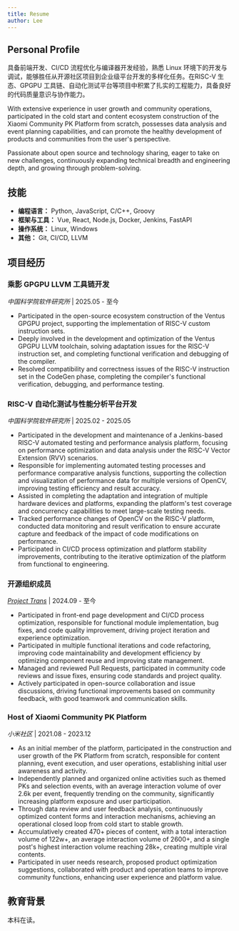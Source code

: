 ```yaml
---
title: Resume
author: Lee
---
```


## Personal Profile

具备前端开发、CI/CD 流程优化与编译器开发经验，熟悉 Linux 环境下的开发与调试，能够胜任从开源社区项目到企业级平台开发的多样化任务。在RISC-V 生态、GPGPU 工具链、自动化测试平台等项目中积累了扎实的工程能力，具备良好的代码质量意识与协作能力。

With extensive experience in user growth and community operations, participated in the cold start and content ecosystem construction of the Xiaomi Community PK Platform from scratch, possesses data analysis and event planning capabilities, and can promote the healthy development of products and communities from the user's perspective.

Passionate about open source and technology sharing, eager to take on new challenges, continuously expanding technical breadth and engineering depth, and growing through problem-solving.

## 技能

- **编程语言：** Python, JavaScript, C/C++, Groovy
- **框架与工具：** Vue, React, Node.js, Docker, Jenkins, FastAPI
- **操作系统：** Linux, Windows
- **其他：** Git, CI/CD, LLVM

## 项目经历

### 乘影 GPGPU LLVM 工具链开发

_中国科学院软件研究所_ | 2025.05 - 至今

- Participated in the open-source ecosystem construction of the Ventus GPGPU project, supporting the implementation of RISC-V custom instruction sets.
- Deeply involved in the development and optimization of the Ventus GPGPU LLVM toolchain, solving adaptation issues for the RISC-V instruction set, and completing functional verification and debugging of the compiler.
- Resolved compatibility and correctness issues of the RISC-V instruction set in the CodeGen phase, completing the compiler's functional verification, debugging, and performance testing.

### RISC-V 自动化测试与性能分析平台开发

_中国科学院软件研究所_ | 2025.02 - 2025.05

- Participated in the development and maintenance of a Jenkins-based RISC-V automated testing and performance analysis platform, focusing on performance optimization and data analysis under the RISC-V Vector Extension (RVV) scenarios.
- Responsible for implementing automated testing processes and performance comparative analysis functions, supporting the collection and visualization of performance data for multiple versions of OpenCV, improving testing efficiency and result accuracy.
- Assisted in completing the adaptation and integration of multiple hardware devices and platforms, expanding the platform's test coverage and concurrency capabilities to meet large-scale testing needs.
- Tracked performance changes of OpenCV on the RISC-V platform, conducted data monitoring and result verification to ensure accurate capture and feedback of the impact of code modifications on performance.
- Participated in CI/CD process optimization and platform stability improvements, contributing to the iterative optimization of the platform from functional to engineering.

### 开源组织成员

_[Project Trans](https://github.com/project-trans)_ | 2024.09 - 至今

- Participated in front-end page development and CI/CD process optimization, responsible for functional module implementation, bug fixes, and code quality improvement, driving project iteration and experience optimization.
- Participated in multiple functional iterations and code refactoring, improving code maintainability and development efficiency by optimizing component reuse and improving state management.
- Managed and reviewed Pull Requests, participated in community code reviews and issue fixes, ensuring code standards and project quality.
- Actively participated in open-source collaboration and issue discussions, driving functional improvements based on community feedback, with good teamwork and communication skills.

### Host of Xiaomi Community PK Platform

_小米社区_ | 2021.08 - 2023.12

- As an initial member of the platform, participated in the construction and user growth of the PK Platform from scratch, responsible for content planning, event execution, and user operations, establishing initial user awareness and activity.
- Independently planned and organized online activities such as themed PKs and selection events, with an average interaction volume of over 2.6k per event, frequently trending on the community, significantly increasing platform exposure and user participation.
- Through data review and user feedback analysis, continuously optimized content forms and interaction mechanisms, achieving an operational closed loop from cold start to stable growth.
- Accumulatively created 470+ pieces of content, with a total interaction volume of 122w+, an average interaction volume of 2600+, and a single post's highest interaction volume reaching 28k+, creating multiple viral contents.
- Participated in user needs research, proposed product optimization suggestions, collaborated with product and operation teams to improve community functions, enhancing user experience and platform value.

## 教育背景

本科在读。

